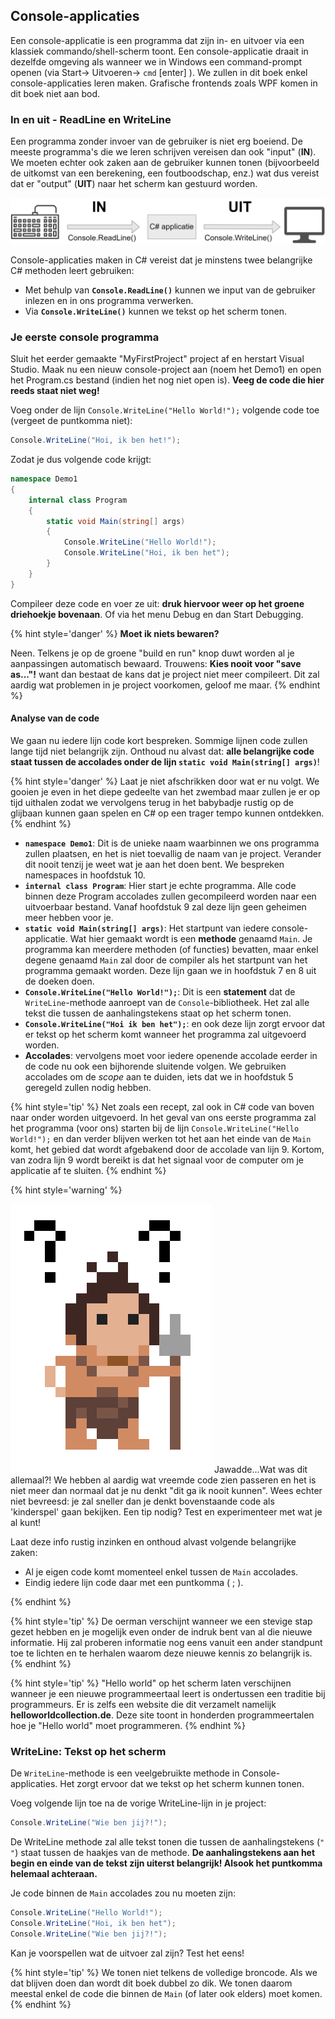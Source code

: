 
## Console-applicaties

Een console-applicatie is een programma dat zijn in- en uitvoer via een klassiek commando/shell-scherm toont. Een console-applicatie draait in dezelfde omgeving als wanneer we in Windows een command-prompt openen (via Start-> Uitvoeren-> ``cmd`` [enter] ). We zullen in dit boek enkel console-applicaties leren maken. Grafische frontends zoals WPF komen in dit boek niet aan bod.

### In en uit - ReadLine en WriteLine

Een programma zonder invoer van de gebruiker is niet erg boeiend. De meeste programma's die we leren schrijven vereisen dan ook "input" (**IN**). We moeten echter ook zaken aan de gebruiker kunnen tonen (bijvoorbeeld de uitkomst van een berekening, een foutboodschap, enz.) wat dus vereist dat er "output" (**UIT**) naar het scherm kan gestuurd worden.


![In het begin zullen al je applicaties deze opbouw hebben.](../assets/1_csharpbasics/inuit.png)

Console-applicaties maken in C# vereist dat je minstens twee belangrijke C# methoden leert gebruiken:

* Met behulp van **``Console.ReadLine()``** kunnen we input van de gebruiker inlezen en in ons programma verwerken.
* Via **``Console.WriteLine()``** kunnen we tekst op het scherm tonen.

### Je eerste console programma

Sluit het eerder gemaakte "MyFirstProject" project af en herstart Visual Studio. Maak nu een nieuw console-project aan (noem het Demo1) en open het Program.cs bestand (indien het nog niet open is). **Veeg de code die hier reeds staat niet weg!**

Voeg onder de lijn ``Console.WriteLine("Hello World!");`` volgende code toe (vergeet de puntkomma niet):


```csharp
Console.WriteLine("Hoi, ik ben het!");
```


Zodat je dus volgende code krijgt:

```csharp
namespace Demo1
{
    internal class Program
    {
        static void Main(string[] args)
        {
            Console.WriteLine("Hello World!");
            Console.WriteLine("Hoi, ik ben het");
        }
    }
}
```

Compileer deze code en voer ze uit: **druk hiervoor weer op het groene driehoekje bovenaan**. Of via het menu Debug en dan Start Debugging.

{% hint style='danger' %}
**Moet ik niets bewaren?**

Neen. Telkens je op de groene "build en run" knop duwt worden al je aanpassingen automatisch bewaard. Trouwens: **Kies nooit voor "save as..."!** want dan bestaat de kans dat je project niet meer compileert. Dit zal aardig wat problemen in je project voorkomen, geloof me maar.
{% endhint %}


#### Analyse van de code

We gaan nu iedere lijn code kort bespreken. Sommige lijnen code zullen lange tijd niet belangrijk zijn. Onthoud nu alvast dat: **alle belangrijke code staat tussen de accolades onder de lijn ``static void Main(string[] args)``**!

{% hint style='danger' %}
Laat je niet afschrikken door wat er nu volgt. We gooien je even in het diepe gedeelte van het zwembad maar zullen je er op tijd uithalen zodat we vervolgens terug in het babybadje rustig op de glijbaan kunnen gaan spelen en C# op een trager tempo kunnen ontdekken.
{% endhint %}


* **``namespace Demo1``**: Dit is de unieke naam waarbinnen we ons programma zullen plaatsen, en het is niet toevallig de naam van je project. Verander dit nooit tenzij je weet wat je aan het doen bent. We bespreken namespaces in hoofdstuk 10.
* **``internal class Program``**: Hier start je echte programma. Alle code binnen deze Program accolades zullen gecompileerd worden naar een uitvoerbaar bestand. Vanaf hoofdstuk 9 zal deze lijn geen geheimen meer hebben voor je.
* **``static void Main(string[] args)``**: Het startpunt van iedere console-applicatie. Wat hier gemaakt wordt is een **methode** genaamd ``Main``. Je programma kan meerdere methoden (of functies) bevatten, maar enkel degene genaamd ``Main`` zal door de compiler als het startpunt van het programma gemaakt worden. Deze lijn gaan we in hoofdstuk 7 en 8 uit de doeken doen.
* **``Console.WriteLine("Hello World!");``**: Dit is een **statement** dat de ``WriteLine``-methode aanroept van de ``Console``-bibliotheek. Het zal alle tekst die tussen de aanhalingstekens staat op het scherm tonen. 
* **``Console.WriteLine("Hoi ik ben het");``**: en ook deze lijn zorgt ervoor dat er tekst op het scherm komt wanneer het programma zal uitgevoerd worden.
* **Accolades**: vervolgens moet voor iedere openende accolade eerder in de code nu ook een bijhorende sluitende volgen. We gebruiken accolades om de *scope* aan te duiden, iets dat we in hoofdstuk 5 geregeld zullen nodig hebben.

{% hint style='tip' %}
Net zoals een recept, zal ook in C# code van boven naar onder worden uitgevoerd. In het geval van ons eerste programma zal het programma (voor ons) starten bij de lijn ``Console.WriteLine("Hello World!");`` en dan verder blijven werken tot het aan het einde van de ``Main`` komt, het gebied dat wordt afgebakend door de accolade van lijn 9. Kortom, van zodra lijn 9 wordt bereikt is dat het signaal voor de computer om je applicatie af te sluiten. 
{% endhint %}




{% hint style='warning' %}

![](../assets/care.png)
Jawadde...Wat was dit allemaal?! We hebben al aardig wat vreemde code zien passeren en het is niet meer dan normaal dat je nu denkt "dit ga ik nooit kunnen". Wees echter niet bevreesd: je zal sneller dan je denkt bovenstaande code als 'kinderspel' gaan bekijken. Een tip nodig? Test en experimenteer met wat je al kunt!

Laat deze info rustig inzinken en onthoud alvast volgende belangrijke zaken:

* Al je eigen code komt momenteel enkel tussen de ``Main`` accolades.
* Eindig iedere lijn code daar met een puntkomma ( ; ).

{% endhint %}

{% hint style='tip' %}
De oerman verschijnt wanneer we een stevige stap gezet hebben en je mogelijk even onder de indruk bent van al die nieuwe informatie. Hij zal proberen informatie nog eens vanuit een ander standpunt toe te lichten en te herhalen waarom deze nieuwe kennis zo belangrijk is.
{% endhint %}


{% hint style='tip' %}
"Hello world" op het scherm laten verschijnen wanneer je een nieuwe programmeertaal leert is ondertussen een traditie bij programmeurs. Er is zelfs een website die dit verzamelt namelijk **helloworldcollection.de**. Deze site toont in honderden programmeertalen hoe je "Hello world" moet programmeren.
{% endhint %}





### WriteLine: Tekst op het scherm

De ``WriteLine``-methode is een veelgebruikte methode in Console-applicaties. Het zorgt ervoor dat we tekst op het scherm kunnen tonen.

Voeg volgende lijn toe na de vorige WriteLine-lijn in je project:

```csharp
Console.WriteLine("Wie ben jij?!");
```

De WriteLine methode zal alle tekst tonen die tussen de aanhalingstekens (``"  "``) staat tussen de haakjes van de methode. **De aanhalingstekens aan het begin en einde van de tekst zijn uiterst belangrijk! Alsook het puntkomma helemaal achteraan.**

Je code binnen de ``Main`` accolades zou nu moeten zijn:

```csharp
Console.WriteLine("Hello World!");
Console.WriteLine("Hoi, ik ben het");
Console.WriteLine("Wie ben jij?!");
```
Kan je voorspellen wat de uitvoer zal zijn? Test het eens!

{% hint style='tip' %}
We tonen niet telkens de volledige broncode. Als we dat blijven doen dan wordt dit boek dubbel zo dik. We tonen daarom meestal enkel de code die binnen de ``Main`` (of later ook elders) moet komen.
{% endhint %}


